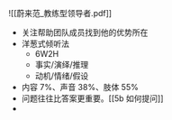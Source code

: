 ![[蔚来范_教练型领导者.pdf]]

* 关注帮助团队成员找到他的优势所在
* 洋葱式倾听法
	* 6W2H
	* 事实/演绎/推理
	* 动机/情绪/假设
* 内容 7%、声音 38%、肢体 55%
* 问题往往比答案更重要。[[5b 如何提问]]
* 
